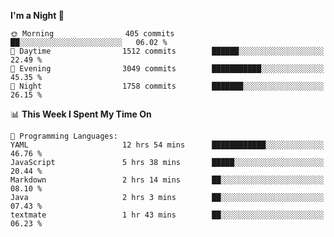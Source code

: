 <!--START_SECTION:waka-->
**I'm a Night 🦉** 

```text
🌞 Morning                405 commits         ██░░░░░░░░░░░░░░░░░░░░░░░   06.02 % 
🌆 Daytime                1512 commits        ██████░░░░░░░░░░░░░░░░░░░   22.49 % 
🌃 Evening                3049 commits        ███████████░░░░░░░░░░░░░░   45.35 % 
🌙 Night                  1758 commits        ███████░░░░░░░░░░░░░░░░░░   26.15 % 
```


📊 **This Week I Spent My Time On** 

```text
💬 Programming Languages: 
YAML                     12 hrs 54 mins      ████████████░░░░░░░░░░░░░   46.76 % 
JavaScript               5 hrs 38 mins       █████░░░░░░░░░░░░░░░░░░░░   20.44 % 
Markdown                 2 hrs 14 mins       ██░░░░░░░░░░░░░░░░░░░░░░░   08.10 % 
Java                     2 hrs 3 mins        ██░░░░░░░░░░░░░░░░░░░░░░░   07.43 % 
textmate                 1 hr 43 mins        ██░░░░░░░░░░░░░░░░░░░░░░░   06.23 % 
```


<!--END_SECTION:waka-->
